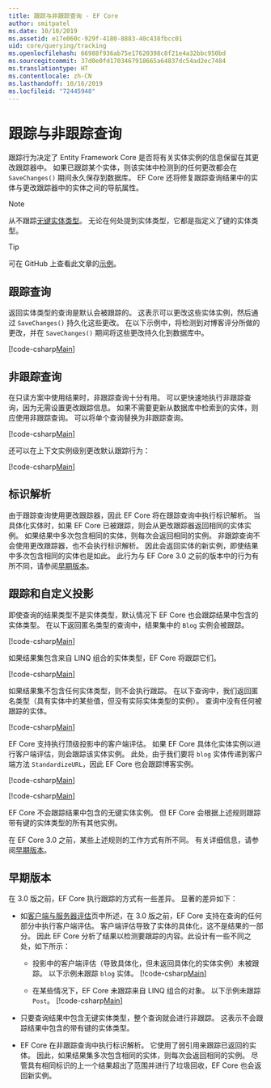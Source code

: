 ```yaml
---
title: 跟踪与非跟踪查询 - EF Core
author: smitpatel
ms.date: 10/10/2019
ms.assetid: e17e060c-929f-4180-8883-40c438fbcc01
uid: core/querying/tracking
ms.openlocfilehash: 66988f936ab75e17620398c8f21e4a32bbc950bd
ms.sourcegitcommit: 37d0e0fd1703467918665a64837dc54ad2ec7484
ms.translationtype: HT
ms.contentlocale: zh-CN
ms.lasthandoff: 10/16/2019
ms.locfileid: "72445948"
---
```

# <a name="tracking-vs-no-tracking-queries"></a>跟踪与非跟踪查询

跟踪行为决定了 Entity Framework Core 是否将有关实体实例的信息保留在其更改跟踪器中。 如果已跟踪某个实体，则该实体中检测到的任何更改都会在 `SaveChanges()` 期间永久保存到数据库。 EF Core 还将修复跟踪查询结果中的实体与更改跟踪器中的实体之间的导航属性。

> [!NOTE]
> 从不跟踪[无键实体类型](xref:core/modeling/keyless-entity-types)。 无论在何处提到实体类型，它都是指定义了键的实体类型。

> [!TIP]  
> 可在 GitHub 上查看此文章的[示例](https://github.com/aspnet/EntityFramework.Docs/tree/master/samples/core/Querying)。

## <a name="tracking-queries"></a>跟踪查询

返回实体类型的查询是默认会被跟踪的。 这表示可以更改这些实体实例，然后通过 `SaveChanges()` 持久化这些更改。 在以下示例中，将检测到对博客评分所做的更改，并在 `SaveChanges()` 期间将这些更改持久化到数据库中。

[!code-csharp[Main](../../../samples/core/Querying/Tracking/Sample.cs#Tracking)]

## <a name="no-tracking-queries"></a>非跟踪查询

在只读方案中使用结果时，非跟踪查询十分有用。 可以更快速地执行非跟踪查询，因为无需设置更改跟踪信息。 如果不需要更新从数据库中检索到的实体，则应使用非跟踪查询。 可以将单个查询替换为非跟踪查询。

[!code-csharp[Main](../../../samples/core/Querying/Tracking/Sample.cs#NoTracking)]

还可以在上下文实例级别更改默认跟踪行为：

[!code-csharp[Main](../../../samples/core/Querying/Tracking/Sample.cs#ContextDefaultTrackingBehavior)]

## <a name="identity-resolution"></a>标识解析

由于跟踪查询使用更改跟踪器，因此 EF Core 将在跟踪查询中执行标识解析。 当具体化实体时，如果 EF Core 已被跟踪，则会从更改跟踪器返回相同的实体实例。 如果结果中多次包含相同的实体，则每次会返回相同的实例。 非跟踪查询不会使用更改跟踪器，也不会执行标识解析。 因此会返回实体的新实例，即使结果中多次包含相同的实体也是如此。 此行为与 EF Core 3.0 之前的版本中的行为有所不同，请参阅[早期版本](#previous-versions)。

## <a name="tracking-and-custom-projections"></a>跟踪和自定义投影

即使查询的结果类型不是实体类型，默认情况下 EF Core 也会跟踪结果中包含的实体类型。 在以下返回匿名类型的查询中，结果集中的 `Blog` 实例会被跟踪。

[!code-csharp[Main](../../../samples/core/Querying/Tracking/Sample.cs#CustomProjection1)]

如果结果集包含来自 LINQ 组合的实体类型，EF Core 将跟踪它们。

[!code-csharp[Main](../../../samples/core/Querying/Tracking/Sample.cs#CustomProjection2)]

如果结果集不包含任何实体类型，则不会执行跟踪。 在以下查询中，我们返回匿名类型（具有实体中的某些值，但没有实际实体类型的实例）。 查询中没有任何被跟踪的实体。

[!code-csharp[Main](../../../samples/core/Querying/Tracking/Sample.cs#CustomProjection3)]

 EF Core 支持执行顶级投影中的客户端评估。 如果 EF Core 具体化实体实例以进行客户端评估，则会跟踪该实体实例。 此处，由于我们要将 `blog` 实体传递到客户端方法 `StandardizeURL`，因此 EF Core 也会跟踪博客实例。

[!code-csharp[Main](../../../samples/core/Querying/Tracking/Sample.cs#ClientProjection)]

[!code-csharp[Main](../../../samples/core/Querying/Tracking/Sample.cs#ClientMethod)]

EF Core 不会跟踪结果中包含的无键实体实例。 但 EF Core 会根据上述规则跟踪带有键的实体类型的所有其他实例。

在 EF Core 3.0 之前，某些上述规则的工作方式有所不同。 有关详细信息，请参阅[早期版本](#previous-versions)。

## <a name="previous-versions"></a>早期版本

在 3.0 版之前，EF Core 执行跟踪的方式有一些差异。 显著的差异如下：

- 如[客户端与服务器评估](xref:core/querying/client-eval)页中所述，在 3.0 版之前，EF Core 支持在查询的任何部分中执行客户端评估。 客户端评估导致了实体的具体化，这不是结果的一部分。 因此 EF Core 分析了结果以检测要跟踪的内容。此设计有一些不同之处，如下所示：
  - 投影中的客户端评估（导致具体化，但未返回具体化的实体实例）未被跟踪。 以下示例未跟踪 `blog` 实体。
    [!code-csharp[Main](../../../samples/core/Querying/Tracking/Sample.cs#ClientProjection)]

  - 在某些情况下，EF Core 未跟踪来自 LINQ 组合的对象。 以下示例未跟踪 `Post`。
    [!code-csharp[Main](../../../samples/core/Querying/Tracking/Sample.cs#CustomProjection2)]

- 只要查询结果中包含无键实体类型，整个查询就会进行非跟踪。 这表示不会跟踪结果中包含的带有键的实体类型。
- EF Core 在非跟踪查询中执行标识解析。 它使用了弱引用来跟踪已返回的实体。 因此，如果结果集多次包含相同的实体，则每次会返回相同的实例。 尽管具有相同标识的上一个结果超出了范围并进行了垃圾回收，EF Core 也会返回新实例。

